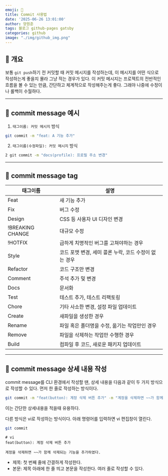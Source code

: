 ```yaml
---
emoji: 📝
title: Commit 사용법
date: '2025-06-26 13:01:00'
author: 양원준
tags: 블로그 github-pages gatsby
categories: github
image: "./img/github_img.png"
---
```


## 📌 개요
보통 `git push`하기 전 커밋할 때 커밋 메시지를 작성하는데, 이 메시지를 어떤 식으로 작성하는게 좋을지 몰라 그냥 적는 경우가 있다. 이 커밋 메시지는 프로젝트의 전반적인 흐름을 볼 수 있는 만큼, 간단하고 체계적으로 작성해주는게 좋다. 그래야 나중에 수정이나 롤백이 수월하다.

---

## 📌 commit message 예시
1. `태그이름: 커밋 메시지` 방식
```bash
git commit -m "feat: A 기능 추가"
```

2. `태그이름(수정파일): 커밋 메시지` 방식
```bash
2 git commit -m "docs(profile): 프로필 주소 변경"
```

---

## 📌 commit message tag

| 태그이름         | 설명                                                  |
| ---------------- | ----------------------------------------------------- |
| Feat             | 새 기능 추가                                          |
| Fix              | 버그 수정                                             |
| Design           | CSS 등 사용자 UI 디자인 변경                          |
| !BREAKING CHANGE | 대규모 수정                                           |
| !HOTFIX          | 급하게 치명적인 버그를 고쳐야하는 경우                |
| Style            | 코드 포맷 변경, 세미 콜론 누락, 코드 수정이 없는 경우 |
| Refactor         | 코드 구조만 변경                                      |
| Comment          | 주석 추가 및 변경                                     |
| Docs             | 문서화                                                |
| Test             | 테스트 추가, 테스트 리팩토링                          |
| Chore            | 기타 사소한 변경, 설정 파일 업데이트                  |
| Create           | 새파일을 생성한 경우                                  |
| Rename           | 파일 혹은 폴더명을 수정, 옮기는 작업만인 경우         |
| Remove           | 파일을 삭제하는 작업만 수행한 경우                    |
| Build            | 컴파일 후 코드, 새로운 패키지 업데이트                |

---

## 📌 commit message 상세 내용 작성
commit message를 CLI 환경에서 작성할 땐, 상세 내용을 다음과 같이 두 가지 방식으로 작성할 수 있다. 먼저 한 줄로 작성하는 방식이다.
```bash
git commit -m "feat(button): 계정 삭제 버튼 추가" -m "계정을 삭제하면 ~~가 함께 삭제되는 기능을 추가하였다."
```
이는 간단한 상세내용을 적을때 유용하다.

다른 방식은 vi로 작성하는 방식이다. 아래 명령어를 입력하면 vi 편집창이 열린다.
```bash
git commit
```

```vi
# vi
feat(button): 계정 삭제 버튼 추가

계정을 삭제하면 ~~가 함께 삭제되는 기능을 추가하였다.
```
- 제목: 첫 번째 줄에 간결하게 작성한다.
- 본문: 제목 아래에 한 줄 띄고 본문을 작성한다. 여러 줄로 작성할 수 있다.

```toc
```